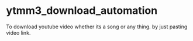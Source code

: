 # ytmm3_download_automation
To download youtube video whether its a song or any thing. by just pasting video link.
